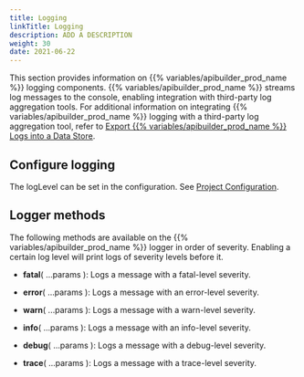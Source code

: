 ```yaml
---
title: Logging
linkTitle: Logging
description: ADD A DESCRIPTION
weight: 30
date: 2021-06-22
---
```


This section provides information on {{% variables/apibuilder_prod_name %}} logging components. {{% variables/apibuilder_prod_name %}} streams log messages to the console, enabling integration with third-party log aggregation tools. For additional information on integrating {{% variables/apibuilder_prod_name %}} logging with a third-party log aggregation tool, refer to [Export {{% variables/apibuilder_prod_name %}} Logs into a Data Store](/docs/how_to/export_api_builder_logs_into_a_data_store/).

## Configure logging

The logLevel can be set in the configuration. See [Project Configuration](/docs/developer_guide/project/configuration/project_configuration/#logLevel).

## Logger methods

The following methods are available on the {{% variables/apibuilder_prod_name %}} logger in order of severity. Enabling a certain log level will print logs of severity levels before it.

* **fatal**( ...params ): Logs a message with a fatal-level severity.

* **error**( ...params ): Logs a message with an error-level severity.

* **warn**( ...params ): Logs a message with a warn-level severity.

* **info**( ...params ): Logs a message with an info-level severity.

* **debug**( ...params ): Logs a message with a debug-level severity.

* **trace**( ...params ): Logs a message with a trace-level severity.
